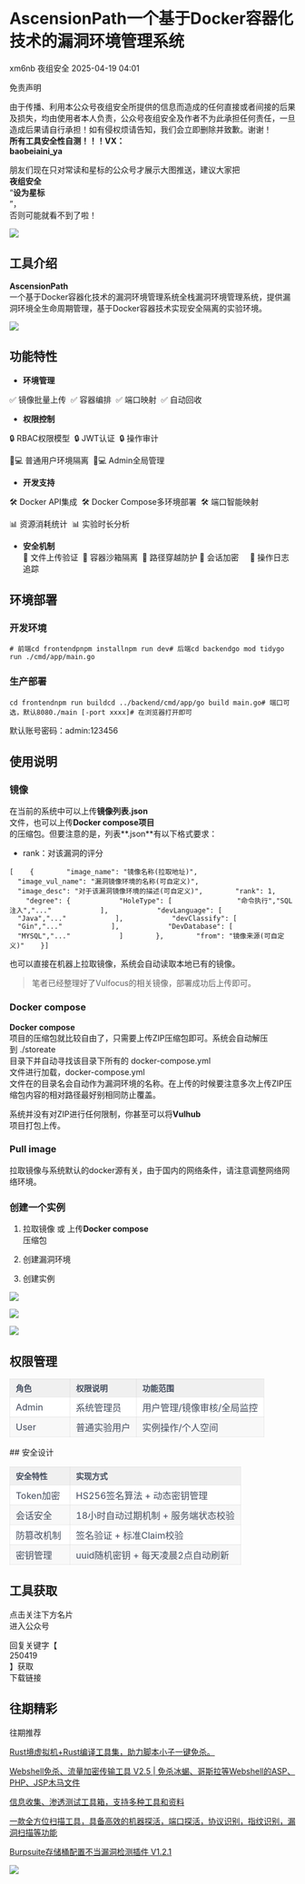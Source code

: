 #  AscensionPath一个基于Docker容器化技术的漏洞环境管理系统   
xm6nb  夜组安全   2025-04-19 04:01  
  
免责声明  
  
由于传播、利用本公众号夜组安全所提供的信息而造成的任何直接或者间接的后果及损失，均由使用者本人负责，公众号夜组安全及作者不为此承担任何责任，一旦造成后果请自行承担！如有侵权烦请告知，我们会立即删除并致歉。谢谢！  
**所有工具安全性自测！！！VX：**  
**baobeiaini_ya**  
  
朋友们现在只对常读和星标的公众号才展示大图推送，建议大家把  
**夜组安全**  
“**设为星标**  
”，  
否则可能就看不到了啦！  
  
  
![](https://mmbiz.qpic.cn/sz_mmbiz_png/icZ1W9s2Jp2WrOMH4AFgkSfEFMOvvFuVKmDYdQjwJ9ekMm4jiasmWhBicHJngFY1USGOZfd3Xg4k3iamUOT5DcodvA/640?wx_fmt=png&from=appmsg "")  
  
## 工具介绍  
  
**AscensionPath**  
一个基于Docker容器化技术的漏洞环境管理系统全栈漏洞环境管理系统，提供漏洞环境全生命周期管理，基于Docker容器技术实现安全隔离的实验环境。  
  
![](https://mmbiz.qpic.cn/sz_mmbiz_png/icZ1W9s2Jp2X95Uxo9GwTtUyj0DUJgVEEebH4qpbu12weibpPj5jB3sia6A5UyiaV66KhIKQdlqJvz34wiaqBz03xUQ/640?wx_fmt=png&from=appmsg "")  
## 功能特性  
- **环境管理**  
  
✅ 镜像批量上传  ✅ 容器编排  ✅ 端口映射  ✅ 自动回收  
  
- **权限控制**  
  
🔒 RBAC权限模型  🔒 JWT认证  🔒 操作审计  
  
👨💻 普通用户环境隔离  👨💻 Admin全局管理  
  
- **开发支持**  
  
🛠️ Docker API集成  🛠️ Docker Compose多环境部署  🛠️ 端口智能映射  
  
📊 资源消耗统计  📊 实验时长分析  
  
- **安全机制**  
🔐 文件上传验证  🔐 容器沙箱隔离  🔐 路径穿越防护 🔐 会话加密     🔐 操作日志追踪  
  
## 环境部署  
### 开发环境  
```
# 前端cd frontendpnpm installnpm run dev# 后端cd backendgo mod tidygo run ./cmd/app/main.go
```  
### 生产部署  
```
cd frontendnpm run buildcd ../backend/cmd/app/go build main.go# 端口可选，默认8080./main [-port xxxx]# 在浏览器打开即可
```  
  
默认账号密码：admin:123456  
## 使用说明  
### 镜像  
  
在当前的系统中可以上传**镜像列表.json**  
文件，也可以上传**Docker compose项目**  
的压缩包。但要注意的是，列表**.json**有以下格式要求：  
- rank：对该漏洞的评分  
  
```
[    {        "image_name": "镜像名称(拉取地址)",        "image_vul_name": "漏洞镜像环境的名称(可自定义)",        "image_desc": "对于该漏洞镜像环境的描述(可自定义)",        "rank": 1,        "degree": {            "HoleType": [                "命令执行","SQL注入","..."            ],            "devLanguage": [                "Java","..."            ],            "devClassify": [                "Gin","..."            ],            "DevDatabase": [                "MYSQL","..."            ]        },        "from": "镜像来源(可自定义)"    }]
```  
  
也可以直接在机器上拉取镜像，系统会自动读取本地已有的镜像。  
>   
> 笔者已经整理好了Vulfocus的相关镜像，部署成功后上传即可。  
  
### Docker compose  
  
**Docker compose**  
项目的压缩包就比较自由了，只需要上传ZIP压缩包即可。系统会自动解压到 ./storeate  
目录下并自动寻找该目录下所有的 docker-compose.yml  
文件进行加载，docker-compose.yml  
文件在的目录名会自动作为漏洞环境的名称。在上传的时候要注意多次上传ZIP压缩包内容的相对路径最好别相同防止覆盖。  
  
系统并没有对ZIP进行任何限制，你甚至可以将**Vulhub**  
项目打包上传。  
### Pull image  
  
拉取镜像与系统默认的docker源有关，由于国内的网络条件，请注意调整网络网络环境。  
### 创建一个实例  
1. 拉取镜像 或 上传**Docker compose**  
压缩包  
  
1. 创建漏洞环境  
  
1. 创建实例  
  
![](https://mmbiz.qpic.cn/sz_mmbiz_png/icZ1W9s2Jp2X95Uxo9GwTtUyj0DUJgVEESazbhfc0iah7PoWCw4oic5dDgKLu1icHibicGLoibPgN6C7Hicu7p61XlJGNg/640?wx_fmt=png&from=appmsg "")  
  
![](https://mmbiz.qpic.cn/sz_mmbiz_png/icZ1W9s2Jp2X95Uxo9GwTtUyj0DUJgVEE9I6VVvDsEvF6juQoA5uBvvE5iaFdo1POAUezzcMeb2bmQ1a2ficmhDpQ/640?wx_fmt=png&from=appmsg "")  
  
![](https://mmbiz.qpic.cn/sz_mmbiz_jpg/icZ1W9s2Jp2X95Uxo9GwTtUyj0DUJgVEEPGrsJgC418XD2btDIbFOUmcHuKm5hwMYbFnjGp5gQsia5XdB4aEsrtg/640?wx_fmt=jpeg&from=appmsg "")  
## 权限管理  
  
<table><thead><tr><th style="color: rgb(66, 75, 93);font-size: 14px;line-height: 1.5em;letter-spacing: 0em;text-align: left;font-weight: bold;background: none 0% 0% / auto no-repeat scroll padding-box border-box rgb(240, 240, 240);height: auto;border-style: solid;border-width: 1px;border-color: rgba(204, 204, 204, 0.4);border-radius: 0px;padding: 5px 10px;min-width: 85px;"><section><span leaf="">角色</span></section></th><th style="color: rgb(66, 75, 93);font-size: 14px;line-height: 1.5em;letter-spacing: 0em;text-align: left;font-weight: bold;background: none 0% 0% / auto no-repeat scroll padding-box border-box rgb(240, 240, 240);height: auto;border-style: solid;border-width: 1px;border-color: rgba(204, 204, 204, 0.4);border-radius: 0px;padding: 5px 10px;min-width: 85px;"><section><span leaf="">权限说明</span></section></th><th style="color: rgb(66, 75, 93);font-size: 14px;line-height: 1.5em;letter-spacing: 0em;text-align: left;font-weight: bold;background: none 0% 0% / auto no-repeat scroll padding-box border-box rgb(240, 240, 240);height: auto;border-style: solid;border-width: 1px;border-color: rgba(204, 204, 204, 0.4);border-radius: 0px;padding: 5px 10px;min-width: 85px;"><section><span leaf="">功能范围</span></section></th></tr></thead><tbody><tr style="color: rgb(66, 75, 93);background-attachment: scroll;background-clip: border-box;background-color: rgb(255, 255, 255);background-image: none;background-origin: padding-box;background-position-x: 0%;background-position-y: 0%;background-repeat: no-repeat;background-size: auto;width: auto;height: auto;"><td style="padding-top: 5px;padding-right: 10px;padding-bottom: 5px;padding-left: 10px;min-width: 85px;border-top-style: solid;border-bottom-style: solid;border-left-style: solid;border-right-style: solid;border-top-width: 1px;border-bottom-width: 1px;border-left-width: 1px;border-right-width: 1px;border-top-color: rgba(204, 204, 204, 0.4);border-bottom-color: rgba(204, 204, 204, 0.4);border-left-color: rgba(204, 204, 204, 0.4);border-right-color: rgba(204, 204, 204, 0.4);border-top-left-radius: 0px;border-top-right-radius: 0px;border-bottom-right-radius: 0px;border-bottom-left-radius: 0px;"><section><span leaf="">Admin</span></section></td><td style="padding-top: 5px;padding-right: 10px;padding-bottom: 5px;padding-left: 10px;min-width: 85px;border-top-style: solid;border-bottom-style: solid;border-left-style: solid;border-right-style: solid;border-top-width: 1px;border-bottom-width: 1px;border-left-width: 1px;border-right-width: 1px;border-top-color: rgba(204, 204, 204, 0.4);border-bottom-color: rgba(204, 204, 204, 0.4);border-left-color: rgba(204, 204, 204, 0.4);border-right-color: rgba(204, 204, 204, 0.4);border-top-left-radius: 0px;border-top-right-radius: 0px;border-bottom-right-radius: 0px;border-bottom-left-radius: 0px;"><section><span leaf="">系统管理员</span></section></td><td style="padding-top: 5px;padding-right: 10px;padding-bottom: 5px;padding-left: 10px;min-width: 85px;border-top-style: solid;border-bottom-style: solid;border-left-style: solid;border-right-style: solid;border-top-width: 1px;border-bottom-width: 1px;border-left-width: 1px;border-right-width: 1px;border-top-color: rgba(204, 204, 204, 0.4);border-bottom-color: rgba(204, 204, 204, 0.4);border-left-color: rgba(204, 204, 204, 0.4);border-right-color: rgba(204, 204, 204, 0.4);border-top-left-radius: 0px;border-top-right-radius: 0px;border-bottom-right-radius: 0px;border-bottom-left-radius: 0px;"><section><span leaf="">用户管理/镜像审核/全局监控</span></section></td></tr><tr style="color: rgb(66, 75, 93);background-attachment: scroll;background-clip: border-box;background-color: rgb(248, 248, 248);background-image: none;background-origin: padding-box;background-position-x: 0%;background-position-y: 0%;background-repeat: no-repeat;background-size: auto;width: auto;height: auto;"><td style="padding-top: 5px;padding-right: 10px;padding-bottom: 5px;padding-left: 10px;min-width: 85px;border-top-style: solid;border-bottom-style: solid;border-left-style: solid;border-right-style: solid;border-top-width: 1px;border-bottom-width: 1px;border-left-width: 1px;border-right-width: 1px;border-top-color: rgba(204, 204, 204, 0.4);border-bottom-color: rgba(204, 204, 204, 0.4);border-left-color: rgba(204, 204, 204, 0.4);border-right-color: rgba(204, 204, 204, 0.4);border-top-left-radius: 0px;border-top-right-radius: 0px;border-bottom-right-radius: 0px;border-bottom-left-radius: 0px;"><section><span leaf="">User</span></section></td><td style="padding-top: 5px;padding-right: 10px;padding-bottom: 5px;padding-left: 10px;min-width: 85px;border-top-style: solid;border-bottom-style: solid;border-left-style: solid;border-right-style: solid;border-top-width: 1px;border-bottom-width: 1px;border-left-width: 1px;border-right-width: 1px;border-top-color: rgba(204, 204, 204, 0.4);border-bottom-color: rgba(204, 204, 204, 0.4);border-left-color: rgba(204, 204, 204, 0.4);border-right-color: rgba(204, 204, 204, 0.4);border-top-left-radius: 0px;border-top-right-radius: 0px;border-bottom-right-radius: 0px;border-bottom-left-radius: 0px;"><section><span leaf="">普通实验用户</span></section></td><td style="padding-top: 5px;padding-right: 10px;padding-bottom: 5px;padding-left: 10px;min-width: 85px;border-top-style: solid;border-bottom-style: solid;border-left-style: solid;border-right-style: solid;border-top-width: 1px;border-bottom-width: 1px;border-left-width: 1px;border-right-width: 1px;border-top-color: rgba(204, 204, 204, 0.4);border-bottom-color: rgba(204, 204, 204, 0.4);border-left-color: rgba(204, 204, 204, 0.4);border-right-color: rgba(204, 204, 204, 0.4);border-top-left-radius: 0px;border-top-right-radius: 0px;border-bottom-right-radius: 0px;border-bottom-left-radius: 0px;"><section><span leaf="">实例操作/个人空间</span></section></td></tr></tbody></table>  
## 安全设计  
  
<table><thead><tr><th style="color: rgb(66, 75, 93);font-size: 14px;line-height: 1.5em;letter-spacing: 0em;text-align: left;font-weight: bold;background: none 0% 0% / auto no-repeat scroll padding-box border-box rgb(240, 240, 240);height: auto;border-style: solid;border-width: 1px;border-color: rgba(204, 204, 204, 0.4);border-radius: 0px;padding: 5px 10px;min-width: 85px;"><section><span leaf="">安全特性</span></section></th><th style="color: rgb(66, 75, 93);font-size: 14px;line-height: 1.5em;letter-spacing: 0em;text-align: left;font-weight: bold;background: none 0% 0% / auto no-repeat scroll padding-box border-box rgb(240, 240, 240);height: auto;border-style: solid;border-width: 1px;border-color: rgba(204, 204, 204, 0.4);border-radius: 0px;padding: 5px 10px;min-width: 85px;"><section><span leaf="">实现方式</span></section></th></tr></thead><tbody><tr style="color: rgb(66, 75, 93);background-attachment: scroll;background-clip: border-box;background-color: rgb(255, 255, 255);background-image: none;background-origin: padding-box;background-position-x: 0%;background-position-y: 0%;background-repeat: no-repeat;background-size: auto;width: auto;height: auto;"><td style="padding-top: 5px;padding-right: 10px;padding-bottom: 5px;padding-left: 10px;min-width: 85px;border-top-style: solid;border-bottom-style: solid;border-left-style: solid;border-right-style: solid;border-top-width: 1px;border-bottom-width: 1px;border-left-width: 1px;border-right-width: 1px;border-top-color: rgba(204, 204, 204, 0.4);border-bottom-color: rgba(204, 204, 204, 0.4);border-left-color: rgba(204, 204, 204, 0.4);border-right-color: rgba(204, 204, 204, 0.4);border-top-left-radius: 0px;border-top-right-radius: 0px;border-bottom-right-radius: 0px;border-bottom-left-radius: 0px;"><section><span leaf="">Token加密</span></section></td><td style="padding-top: 5px;padding-right: 10px;padding-bottom: 5px;padding-left: 10px;min-width: 85px;border-top-style: solid;border-bottom-style: solid;border-left-style: solid;border-right-style: solid;border-top-width: 1px;border-bottom-width: 1px;border-left-width: 1px;border-right-width: 1px;border-top-color: rgba(204, 204, 204, 0.4);border-bottom-color: rgba(204, 204, 204, 0.4);border-left-color: rgba(204, 204, 204, 0.4);border-right-color: rgba(204, 204, 204, 0.4);border-top-left-radius: 0px;border-top-right-radius: 0px;border-bottom-right-radius: 0px;border-bottom-left-radius: 0px;"><section><span leaf="">HS256签名算法 + 动态密钥管理</span></section></td></tr><tr style="color: rgb(66, 75, 93);background-attachment: scroll;background-clip: border-box;background-color: rgb(248, 248, 248);background-image: none;background-origin: padding-box;background-position-x: 0%;background-position-y: 0%;background-repeat: no-repeat;background-size: auto;width: auto;height: auto;"><td style="padding-top: 5px;padding-right: 10px;padding-bottom: 5px;padding-left: 10px;min-width: 85px;border-top-style: solid;border-bottom-style: solid;border-left-style: solid;border-right-style: solid;border-top-width: 1px;border-bottom-width: 1px;border-left-width: 1px;border-right-width: 1px;border-top-color: rgba(204, 204, 204, 0.4);border-bottom-color: rgba(204, 204, 204, 0.4);border-left-color: rgba(204, 204, 204, 0.4);border-right-color: rgba(204, 204, 204, 0.4);border-top-left-radius: 0px;border-top-right-radius: 0px;border-bottom-right-radius: 0px;border-bottom-left-radius: 0px;"><section><span leaf="">会话安全</span></section></td><td style="padding-top: 5px;padding-right: 10px;padding-bottom: 5px;padding-left: 10px;min-width: 85px;border-top-style: solid;border-bottom-style: solid;border-left-style: solid;border-right-style: solid;border-top-width: 1px;border-bottom-width: 1px;border-left-width: 1px;border-right-width: 1px;border-top-color: rgba(204, 204, 204, 0.4);border-bottom-color: rgba(204, 204, 204, 0.4);border-left-color: rgba(204, 204, 204, 0.4);border-right-color: rgba(204, 204, 204, 0.4);border-top-left-radius: 0px;border-top-right-radius: 0px;border-bottom-right-radius: 0px;border-bottom-left-radius: 0px;"><section><span leaf="">18小时自动过期机制 + 服务端状态校验</span></section></td></tr><tr style="color: rgb(66, 75, 93);background-attachment: scroll;background-clip: border-box;background-color: rgb(255, 255, 255);background-image: none;background-origin: padding-box;background-position-x: 0%;background-position-y: 0%;background-repeat: no-repeat;background-size: auto;width: auto;height: auto;"><td style="padding-top: 5px;padding-right: 10px;padding-bottom: 5px;padding-left: 10px;min-width: 85px;border-top-style: solid;border-bottom-style: solid;border-left-style: solid;border-right-style: solid;border-top-width: 1px;border-bottom-width: 1px;border-left-width: 1px;border-right-width: 1px;border-top-color: rgba(204, 204, 204, 0.4);border-bottom-color: rgba(204, 204, 204, 0.4);border-left-color: rgba(204, 204, 204, 0.4);border-right-color: rgba(204, 204, 204, 0.4);border-top-left-radius: 0px;border-top-right-radius: 0px;border-bottom-right-radius: 0px;border-bottom-left-radius: 0px;"><section><span leaf="">防篡改机制</span></section></td><td style="padding-top: 5px;padding-right: 10px;padding-bottom: 5px;padding-left: 10px;min-width: 85px;border-top-style: solid;border-bottom-style: solid;border-left-style: solid;border-right-style: solid;border-top-width: 1px;border-bottom-width: 1px;border-left-width: 1px;border-right-width: 1px;border-top-color: rgba(204, 204, 204, 0.4);border-bottom-color: rgba(204, 204, 204, 0.4);border-left-color: rgba(204, 204, 204, 0.4);border-right-color: rgba(204, 204, 204, 0.4);border-top-left-radius: 0px;border-top-right-radius: 0px;border-bottom-right-radius: 0px;border-bottom-left-radius: 0px;"><section><span leaf="">签名验证 + 标准Claim校验</span></section></td></tr><tr style="color: rgb(66, 75, 93);background-attachment: scroll;background-clip: border-box;background-color: rgb(248, 248, 248);background-image: none;background-origin: padding-box;background-position-x: 0%;background-position-y: 0%;background-repeat: no-repeat;background-size: auto;width: auto;height: auto;"><td style="padding-top: 5px;padding-right: 10px;padding-bottom: 5px;padding-left: 10px;min-width: 85px;border-top-style: solid;border-bottom-style: solid;border-left-style: solid;border-right-style: solid;border-top-width: 1px;border-bottom-width: 1px;border-left-width: 1px;border-right-width: 1px;border-top-color: rgba(204, 204, 204, 0.4);border-bottom-color: rgba(204, 204, 204, 0.4);border-left-color: rgba(204, 204, 204, 0.4);border-right-color: rgba(204, 204, 204, 0.4);border-top-left-radius: 0px;border-top-right-radius: 0px;border-bottom-right-radius: 0px;border-bottom-left-radius: 0px;"><section><span leaf="">密钥管理</span></section></td><td style="padding-top: 5px;padding-right: 10px;padding-bottom: 5px;padding-left: 10px;min-width: 85px;border-top-style: solid;border-bottom-style: solid;border-left-style: solid;border-right-style: solid;border-top-width: 1px;border-bottom-width: 1px;border-left-width: 1px;border-right-width: 1px;border-top-color: rgba(204, 204, 204, 0.4);border-bottom-color: rgba(204, 204, 204, 0.4);border-left-color: rgba(204, 204, 204, 0.4);border-right-color: rgba(204, 204, 204, 0.4);border-top-left-radius: 0px;border-top-right-radius: 0px;border-bottom-right-radius: 0px;border-bottom-left-radius: 0px;"><section><span leaf="">uuid随机密钥 + 每天凌晨2点自动刷新</span></section></td></tr></tbody></table>  
  
  
## 工具获取  
  
  
  
点击关注下方名片  
进入公众号  
  
回复关键字【  
250419  
】获取  
下载链接  
  
  
## 往期精彩  
  
  
往期推荐  
  
[Rust境虚拟机+Rust编译工具集，助力脚本小子一键免杀。](http://mp.weixin.qq.com/s?__biz=Mzk0ODM0NDIxNQ==&mid=2247494113&idx=1&sn=cc334bafbeb722d10b7df2b377483f20&chksm=c36bad19f41c240f272406d7d4895aab1c0cde18d4b0f77fe989a62189029037f4c9b99a904d&scene=21#wechat_redirect)  
  
  
[Webshell免杀、流量加密传输工具 V2.5 | 免杀冰蝎、哥斯拉等Webshell的ASP、PHP、JSP木马文件](http://mp.weixin.qq.com/s?__biz=Mzk0ODM0NDIxNQ==&mid=2247494103&idx=1&sn=dabd98f3cc04c91128b8bc6e474acf7c&chksm=c36bad2ff41c243946315522a91c109237fb185e885eafba7d42a2a34dd657c6edf4e52a6ce8&scene=21#wechat_redirect)  
  
  
[信息收集、渗透测试工具箱，支持多种工具和资料](http://mp.weixin.qq.com/s?__biz=Mzk0ODM0NDIxNQ==&mid=2247494095&idx=1&sn=47e916b0acbf27c95a522087e82e8883&chksm=c36bad37f41c2421af14cbf4c83bf1c29adf896434cb9b12b7044e89f67b74f6f389b90ce7f0&scene=21#wechat_redirect)  
  
  
[一款全方位扫描工具，具备高效的机器探活，端口探活，协议识别，指纹识别，漏洞扫描等功能](http://mp.weixin.qq.com/s?__biz=Mzk0ODM0NDIxNQ==&mid=2247494044&idx=1&sn=a001baaaa089ff3339dcfe9e2c811276&chksm=c36bad64f41c247289b93cfee382d35e9328e5c9e8dba1e2513824a65e579b1ec1da68d37e01&scene=21#wechat_redirect)  
  
  
[Burpsuite存储桶配置不当漏洞检测插件 V1.2.1](http://mp.weixin.qq.com/s?__biz=Mzk0ODM0NDIxNQ==&mid=2247494036&idx=1&sn=51c727e30479f9c21cd2a6240ea6fbc4&chksm=c36bad6cf41c247a460104e524dc9a98d67dee4663269f929692b234949f0347a2f529803398&scene=21#wechat_redirect)  
  
  
![](https://mmbiz.qpic.cn/mmbiz_png/OAmMqjhMehrtxRQaYnbrvafmXHe0AwWLr2mdZxcg9wia7gVTfBbpfT6kR2xkjzsZ6bTTu5YCbytuoshPcddfsNg/640?wx_fmt=other&wxfrom=5&wx_lazy=1&wx_co=1&random=0.8399406679299557&tp=webp "")  
  
  
